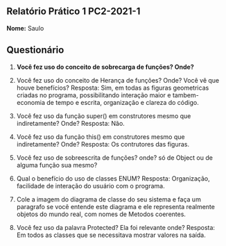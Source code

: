 ## Relatório Prático 1 PC2-2021-1

**Nome:** Saulo

## Questionário

1. **Você fez uso do conceito de sobrecarga de funções? Onde?**

1. Você fez uso do conceito de Herança de funções? Onde? Você vê que houve benefícios?
Resposta: Sim, em todas as figuras geometricas criadas no programa, possibilitando interação maior e tambem-
           economia de tempo e escrita, organização e clareza do código.

1. Você fez uso da função super() em construtores mesmo que indiretamente? Onde?
   Resposta: Não.
   
1. Você fez uso da função this() em construtores mesmo que indiretamente? Onde?
   Resposta: Os contrutores das figuras.
   
1. Você fez uso de sobreescrita de funções? onde? só de Object ou de alguma função sua mesmo?
   
1. Qual o benefício do uso de classes ENUM?
   Resposta: Organização, facilidade de interação do usuário com o programa.
   
1. Cole a imagem do diagrama de classe do seu sistema e faça um paragrafo se você entende este diagrama e ele representa realmente objetos do mundo real, com nomes de Metodos coerentes.
   
1. Você fez uso da palavra Protected? Ela foi relevante onde?
   Resposta: Em todos as classes que se necessitava mostrar valores na saída.
